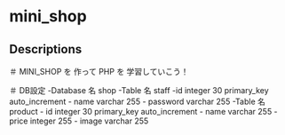 # mini_shop

## Descriptions

＃ MINI_SHOP を 作って PHP を 学習していこう！

＃ DB設定
-Database 名 shop
  -Table 名 staff
    -id integer 30 primary_key auto_increment
    - name varchar 255
    - password varchar 255
  -Table 名 product
    - id integer 30 primary_key auto_increment
    - name varchar 255
    - price integer 255
    - image varchar 255
